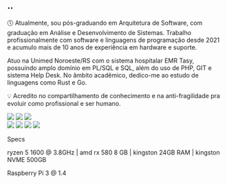 
## ..

🕔 Atualmente, sou pós-graduando em Arquitetura de Software, com graduação em Análise e Desenvolvimento de Sistemas. Trabalho profissionalmente com software e linguagens de programação desde 2021 e acumulo mais de 10 anos de experiência em hardware e suporte.

Atuo na Unimed Noroeste/RS com o sistema hospitalar EMR Tasy, possuindo amplo domínio em PL/SQL e SQL, além do uso de PHP, GIT e sistema Help Desk. 
No âmbito acadêmico, dedico-me ao estudo de linguagens como Rust e Go.

💡 Acredito no compartilhamento de conhecimento e na anti-fragilidade pra evoluir como profissional e ser humano.

<div>
<a href="https://www.linkedin.com/in/guilhermethomas/" target="_blank"><img src="https://img.shields.io/badge/-LinkedIn-%230077B5?style=for-the-badge&logo=linkedin&logoColor=white" target="_blank"></a>
<a href="https://www.instagram.com/guisithos" target="_blank"><img src="https://img.shields.io/badge/-Instagram-%23E4405F?style=for-the-badge&logo=instagram&logoColor=white" target="_blank"></a>
<a href="https://dev.to/guithomas" target="_blank"><img src="https://img.shields.io/badge/dev.to-0A0A0A?style=for-the-badge&logo=dev.to&logoColor=white" target="_blank"></a>
 
</div>

<div>
 <img src="https://img.shields.io/badge/Java-ED8B00?style=for-the-badge&logo=java&logoColor=white" target="_blank">
 <img src="https://img.shields.io/badge/rust-%23000000.svg?style=for-the-badge&logo=rust&logoColor=white" target="_blank">
 <img src="https://img.shields.io/badge/postgres-%23316192.svg?style=for-the-badge&logo=postgresql&logoColor=white" target="_blank">
 <img src="https://img.shields.io/badge/shell_script-%23121011.svg?style=for-the-badge&logo=gnu-bash&logoColor=white" target="_blank">

 

 
</div>

Specs

ryzen 5 1600 @ 3.8GHz | amd rx 580 8 GB | kingston 24GB RAM | kingston NVME 500GB

Raspberry Pi 3 @ 1.4
  

